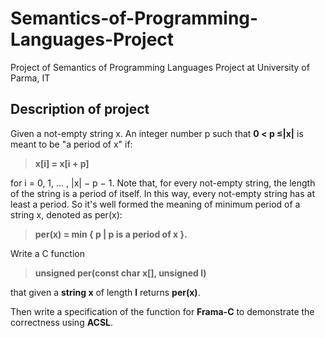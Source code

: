 # Semantics-of-Programming-Languages-Project
Project of Semantics of Programming Languages Project at University of Parma, IT

## Description of project

Given a not-empty string x.  An integer number p such that
**0 < p ≤|x|** is meant to be "a period of x" if:

 > **x[i] = x[i + p]**

for i = 0, 1, ... , |x| − p − 1.
Note that, for every not-empty string,  the length of the string
is a period of itself.  In this way, every not-empty string
has at least a period.  So it's well formed the meaning of minimum
period of a string x, denoted as per(x):

 > **per(x) = min { p | p is a period of x }.**

Write a C function 

> **unsigned per(const char x[], unsigned l)**

that given a **string x** of length **l** returns **per(x)**. 

Then write a specification of the function for **Frama-C** to demonstrate the correctness using **ACSL**.
